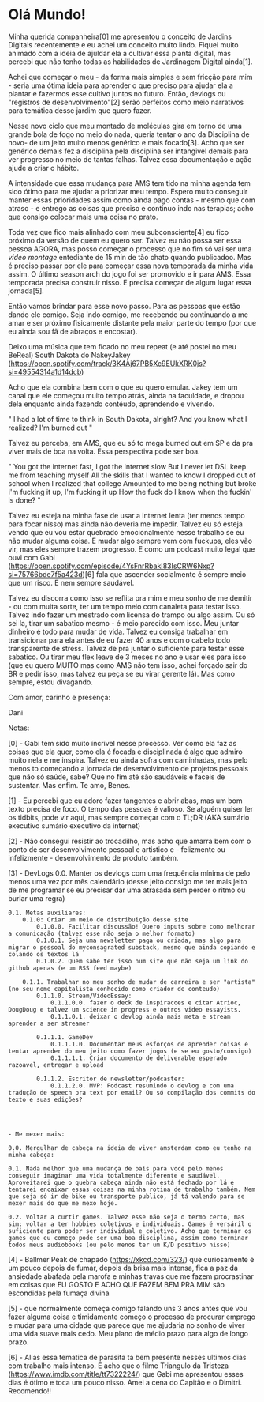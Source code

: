 # Olá Mundo!

Minha querida companheira[0] me apresentou o conceito de Jardins Digitais recentemente e eu achei um conceito muito lindo.
Fiquei muito animado com a ideia de ajuldar ela a cultivar essa planta digital, mas percebi que não tenho todas as habilidades de Jardinagem Digital ainda[1].

Achei que começar o meu - da forma mais simples e sem fricção para mim - seria uma ótima ideia para aprender o que preciso para ajudar ela a plantar e fazermos esse cultivo juntos no futuro. Então, devlogs ou "registros de desenvolvimento"[2] serão perfeitos como meio narrativos para temática desse jardim que quero fazer.

Nesse novo ciclo que meu montado de moléculas gira em torno de uma grande bola de fogo no meio do nada, queria tentar o ano da Disciplina de novo- de um jeito muito menos genérico e mais focado[3]. Acho que ser genérico demais fez a disciplina pela disciplina ser intangivel demais para ver progresso no meio de tantas falhas. Talvez essa documentação e ação ajude a criar o hábito.

A intensidade que essa mudança para AMS tem tido na minha agenda tem sido ótimo para me ajudar a priorizar meu tempo. Espero muito conseguir manter essas prioridades assim como ainda pago contas - mesmo que com atraso - e entrego as coisas que preciso e continuo indo nas terapias; acho que consigo colocar mais uma coisa no prato.

Toda vez que fico mais alinhado com meu subconsciente[4] eu fico próximo da versão de quem eu quero ser. Talvez eu não possa ser essa pessoa AGORA, mas posso começar o processo que no fim só vai ser uma _video montage_ entediante de 15 min de tão chato quando publicadoo. Mas é preciso passar por ele para começar essa nova temporada da minha vida assim. O último season arch do jogo foi ser promovido e ir para AMS. Essa temporada precisa construir nisso. E precisa começar de algum lugar essa jornada[5].

Então vamos brindar para esse novo passo. Para as pessoas que estão dando ele comigo. Seja indo comigo, me recebendo ou continuando a me amar e ser próximo fisicamente distante pela maior parte do tempo (por que eu ainda sou fã de abraços e encostar).

Deixo uma música que tem ficado no meu repeat (e até postei no meu BeReal) South Dakota do NakeyJakey (https://open.spotify.com/track/3K4Aj67PB5Xc9EUkXRK0js?si=49554314a1d14dcb)

Acho que ela combina bem com o que eu quero emular. Jakey tem um canal que ele começou muito tempo atrás, ainda na faculdade, e dropou dela enquanto ainda fazendo contéudo, aprendendo e vivendo.

"
I had a lot of time to think in South Dakota, alright?
And you know what I realized?
I'm burned out
"

Talvez eu perceba, em AMS, que eu só to mega burned out em SP e da pra viver mais de boa na volta. Essa perspectiva pode ser boa.

"
You got the internet fast, I got the internet slow
But I never let DSL keep me from teaching myself
All the skills that I wanted to know
I dropped out of school when I realized that college
Amounted to me being nothing but broke
I'm fucking it up, I'm fucking it up
How the fuck do I know when the fuckin' is done?
"

Talvez eu esteja na minha fase de usar a internet lenta (ter menos tempo para focar nisso) mas ainda não deveria me impedir. Talvez eu só esteja vendo que eu vou estar quebrado emocionalmente nesse trabalho se eu não mudar alguma coisa. E mudar algo sempre vem com fuckups, eles vão vir, mas eles sempre trazem progresso. E como um podcast muito legal que ouvi com Gabi (https://open.spotify.com/episode/4YsFnrRbakI83IsCRW6Nxp?si=75766bde7f5a423d)[6] fala que ascender socialmente é sempre meio que um risco. E nem sempre saudável.

Talvez eu discorra como isso se reflita pra mim e meu sonho de me demitir - ou com muita sorte, ter um tempo meio com canaleta para testar isso. Talvez indo fazer um mestrado com licensa do trampo ou algo assim. Ou só sei la, tirar um sabatico mesmo - é meio parecido com isso. Meu juntar dinheiro é todo para mudar de vida. Talvez eu consiga trabalhar em transicionar para ela antes de eu fazer 40 anos e com o cabelo todo transparente de stress. Talvez de pra juntar o suficiente para testar esse sabatico. Ou tirar meu flex leave de 3 meses no ano e usar eles para isso (que eu quero MUITO mas como AMS não tem isso, achei forçado sair do BR e pedir isso, mas talvez eu peça se eu virar gerente lá). Mas como sempre, estou divagando.


Com amor, carinho e presença:

Dani







Notas:

[0] - Gabi tem sido muito íncrivel nesse processo. Ver como ela faz as coisas que ela quer, como ela é focada e disciplinada é algo que admiro muito nela e me inspira. Talvez eu ainda sofra com caminhadas, mas pelo menos to começando a jornada de desenvolvimento de projetos pessoais que não só saúde, sabe? Que no fim até são saudáveis e faceis de sustentar. Mas enfim. Te amo, Benes. 

[1] - Eu percebi que eu adoro fazer tangentes e abrir abas, mas um bom texto precisa de foco. O tempo das pessoas é valioso. Se alguém quiser ler os tidbits, pode vir aqui, mas sempre começar com o TL;DR (AKA sumário executivo sumário executivo da internet)

[2] - Não consegui resistir ao trocadilho, mas acho que amarra bem com o ponto de ser desenvolvimento pessoal e artistico e - felizmente ou infelizmente - desenvolvimento de produto também.

[3] - DevLogs
    0.0. Manter os devlogs com uma frequência mínima de pelo menos uma vez por mês calendário (desse jeito consigo me ter mais jeito de me programar se eu precisar dar uma atrasada sem perder o ritmo ou burlar uma regra)

    0.1. Metas auxiliares:
        0.1.0: Criar um meio de distribuição desse site
            0.1.0.0. Facilitar discussão! Quero inputs sobre como melhorar a comunicação (talvez esse não seja o melhor formato)
            0.1.0.1. Seja uma newsletter paga ou criada, mas algo para migrar o pessoal do myconsagrated substack, mesmo que ainda copiando e colando os textos lá
            0.1.0.2. Quem sabe ter isso num site que não seja um link do github apenas (e um RSS feed maybe)

        0.1.1. Trabalhar no meu sonho de mudar de carreira e ser "artista" (no seu nome capitalista conhecido como criador de conteudo)
            0.1.1.0. Stream/VideoEssay: 
                0.1.1.0.0. fazer o deck de inspiracoes e citar Atrioc, DougDoug e talvez um science in progress e outros video essayists.
                0.1.1.0.1. deixar o devlog ainda mais meta e stream aprender a ser streamer

            0.1.1.1. GameDev
                0.1.1.1.0. Documentar meus esforços de aprender coisas e tentar aprender do meu jeito como fazer jogos (e se eu gosto/consigo)
                0.1.1.1.1. Criar documento de deliverable esperado razoavel, entregar e upload

            0.1.1.2. Escritor de newsletter/podcaster:
                0.1.1.2.0. MVP: Podcast resumindo o devlog e com uma tradução de speech pra text por email? Ou só compilação dos commits do texto e suas edições?

            

            
    - Me mexer mais:

    0.0. Mergulhar de cabeça na ideia de viver amsterdam como eu tenho na minha cabeça:
                
    0.1. Nada melhor que uma mudança de país para você pelo menos conseguir imaginar uma vida totalmente diferente e saudável. Aproveitarei que o quebra cabeça ainda não está fechado por lá e tentarei encaixar essas coisas na minha rotina de trabalho também. Nem que seja só ir de bike ou transporte publico, já tá valendo para se mexer mais do que me mexo hoje.

    0.2. Voltar a curtir games. Talvez esse não seja o termo certo, mas sim: voltar a ter hobbies coletivos e individuais. Games é versáril o suficiente para poder ser individual e coletivo. Acho que terminar os games que eu começo pode ser uma boa disciplina, assim como terminar todos meus audiobooks (ou pelo menos ter um K/D positivo nisso)

[4] - Ballmer Peak de chapado (https://xkcd.com/323/) que curiosamente é um pouco depois de fumar, depois da brisa mais intensa, fica a paz da ansiedade abafada pela marofa e minhas travas que me fazem procrastinar em coisas que EU GOSTO E ACHO QUE FAZEM BEM PRA MIM são escondidas pela fumaça divina

[5] - que normalmente começa comigo falando uns 3 anos antes que vou fazer alguma coisa e timidamente começo o processo de procurar emprego e mudar para uma cidade que parece que me ajudaria no sonho de viver uma vida suave mais cedo. Meu plano de médio prazo para algo de longo prazo.

[6] - Alias essa tematica de parasita ta bem presente nesses ultimos dias com trabalho mais intenso. E acho que o filme Triangulo da Tristeza (https://www.imdb.com/title/tt7322224/) que Gabi me apresentou esses dias é ótimo e toca um pouco nisso. Amei a cena do Capitão e o Dimitri. Recomendo!!
